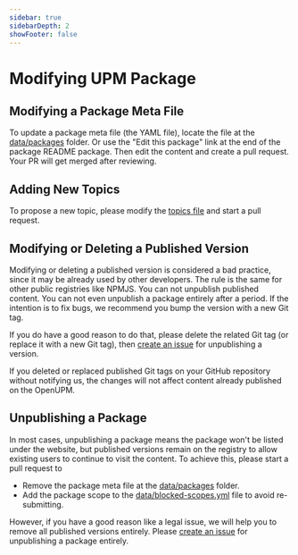 ```yaml
---
sidebar: true
sidebarDepth: 2
showFooter: false
---
```

# Modifying UPM Package

## Modifying a Package Meta File

To update a package meta file (the YAML file), locate the file at the [data/packages](https://github.com/openupm/openupm/tree/master/data/packages) folder. Or use the "Edit this package" link at the end of the package README package. Then edit the content and create a pull request. Your PR will get merged after reviewing.

## Adding New Topics

To propose a new topic, please modify the [topics file](https://github.com/openupm/openupm/blob/master/data/topics.yml) and start a pull request.

## Modifying or Deleting a Published Version

Modifying or deleting a published version is considered a bad practice, since it may be already used by other developers. The rule is the same for other public registries like NPMJS. You can not unpublish published content. You can not even unpublish a package entirely after a period. If the intention is to fix bugs, we recommend you bump the version with a new Git tag.

If you do have a good reason to do that, please delete the related Git tag (or replace it with a new Git tag), then [create an issue](https://github.com/openupm/openupm/issues/new?title=Unpublish%20package%20version&template=unpublish_version.md) for unpublishing a version.

If you deleted or replaced published Git tags on your GitHub repository without notifying us, the changes will not affect content already published on the OpenUPM.

## Unpublishing a Package

In most cases, unpublishing a package means the package won't be listed under the website, but published versions remain on the registry to allow existing users to continue to visit the content. To achieve this, please start a pull request to
- Remove the package meta file at the [data/packages](https://github.com/openupm/openupm/tree/master/data/packages) folder.
- Add the package scope to the [data/blocked-scopes.yml](https://github.com/openupm/openupm/tree/master/data/blocked-scopes.yml) file to avoid re-submitting.

However, if you have a good reason like a legal issue, we will help you to remove all published versions entirely. Please [create an issue](https://github.com/openupm/openupm/issues/new?title=Unpublish%20package&template=unpublish_package.md) for unpublishing a package entirely.
